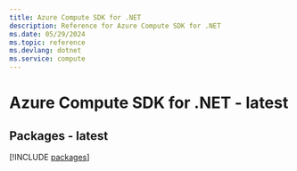 ```yaml
---
title: Azure Compute SDK for .NET
description: Reference for Azure Compute SDK for .NET
ms.date: 05/29/2024
ms.topic: reference
ms.devlang: dotnet
ms.service: compute
---
```

# Azure Compute SDK for .NET - latest
## Packages - latest
[!INCLUDE [packages](compute-index.md)]